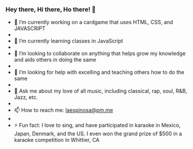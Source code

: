 ### Hey there, Hi there, Ho there! 👋

- 🔭 I’m currently working on a cardgame that uses HTML, CSS, and JAVASCRIPT
- 
- 🌱 I’m currently learning classes in JavaScript
- 
- 👯 I’m looking to collaborate on anything that helps grow my knowledge and aids others in doing the same
- 
- 🤔 I’m looking for help with excelling and teaching others how to do the same
- 
- 💬 Ask me about my love of all music, including classical, rap, soul, R&B, Jazz, etc.
- 
- 📫 How to reach me: laespinosa@pm.me
- 
- ⚡ Fun fact: I love to sing, and have participated in karaoke in Mexico, Japan, Denmark, and the US. I even won the grand prize of $500 in a karaoke competition in Whittier, CA
<!--
**louie-espinosa/louie-espinosa** is a ✨ _special_ ✨ repository because its `README.md` (this file) appears on your GitHub profile.

Here are some ideas to get you started:

-->

